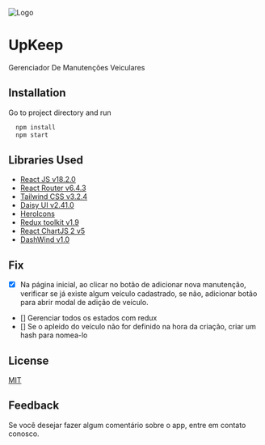 ![Logo](https://upkeep.onrender.com/logo.png)

# UpKeep

Gerenciador De Manutenções Veiculares

## Installation

Go to project directory and run

```bash
  npm install
  npm start
```
    
## Libraries Used

- [React JS v18.2.0](https://reactjs.org/)
- [React Router v6.4.3](https://reactrouter.com/en/main)
- [Tailwind CSS v3.2.4](https://tailwindcss.com/)
- [Daisy UI v2.41.0](https://daisyui.com/)
- [HeroIcons](https://heroicons.com/)
- [Redux toolkit v1.9](https://redux-toolkit.js.org/)
- [React ChartJS 2 v5](https://react-chartjs-2.js.org/)
- [DashWind v1.0](https://tailwind-dashboard-template-dashwind.vercel.app/documentation)

## Fix
- [X] Na página inicial, ao clicar no botão de adicionar nova manutenção, verificar se já existe algum veículo cadastrado, se não, adicionar botão para abrir modal de adição de veículo.
- [] Gerenciar todos os estados com redux
- [] Se o apleido do veículo não for definido na hora da criação, criar um hash para nomea-lo


## License

[MIT](https://choosealicense.com/licenses/mit/)

## Feedback
Se você desejar fazer algum comentário sobre o app, entre em contato conosco.

